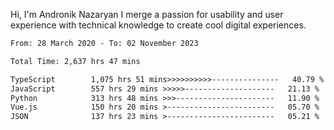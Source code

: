 Hi, I'm Andronik Nazaryan
I merge a passion for usability and user experience with technical knowledge to create cool digital experiences.


<!--START_SECTION:waka-->

```txt
From: 28 March 2020 - To: 02 November 2023

Total Time: 2,637 hrs 47 mins

TypeScript        1,075 hrs 51 mins>>>>>>>>>>---------------   40.79 %
JavaScript        557 hrs 29 mins >>>>>--------------------   21.13 %
Python            313 hrs 48 mins >>>----------------------   11.90 %
Vue.js            150 hrs 20 mins >------------------------   05.70 %
JSON              137 hrs 23 mins >------------------------   05.21 %
```

<!--END_SECTION:waka-->
